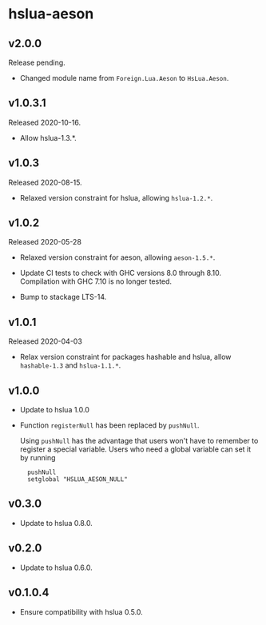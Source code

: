 # hslua-aeson

## v2.0.0

Release pending.

- Changed module name from `Foreign.Lua.Aeson` to `HsLua.Aeson`.

## v1.0.3.1

Released 2020-10-16.

- Allow hslua-1.3.*.

## v1.0.3

Released 2020-08-15.

- Relaxed version constraint for hslua, allowing `hslua-1.2.*`.

## v1.0.2

Released 2020-05-28

- Relaxed version constraint for aeson, allowing `aeson-1.5.*`.

- Update CI tests to check with GHC versions 8.0 through 8.10.
  Compilation with GHC 7.10 is no longer tested.

- Bump to stackage LTS-14.

## v1.0.1

Released 2020-04-03

- Relax version constraint for packages hashable and hslua, allow
  `hashable-1.3` and `hslua-1.1.*`.

## v1.0.0

- Update to hslua 1.0.0

- Function `registerNull` has been replaced by `pushNull`.

  Using `pushNull` has the advantage that users won't have to remember
  to register a special variable. Users who need a global variable can
  set it by running

        pushNull
        setglobal "HSLUA_AESON_NULL"


## v0.3.0

- Update to hslua 0.8.0.


## v0.2.0

- Update to hslua 0.6.0.


## v0.1.0.4

- Ensure compatibility with hslua 0.5.0.

